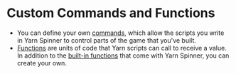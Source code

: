 # Custom Commands and Functions

* You can define your own [commands](creating-commands.md), which allow the scripts you write in Yarn Spinner to control parts of the game that you've built.
* [Functions](creating-functions.md) are units of code that Yarn scripts can call to receive a value. In addition to the [built-in functions](../../../write-yarn-scripts/scripting-fundamentals/functions.md#built-in-functions) that come with Yarn Spinner, you can create your own.
